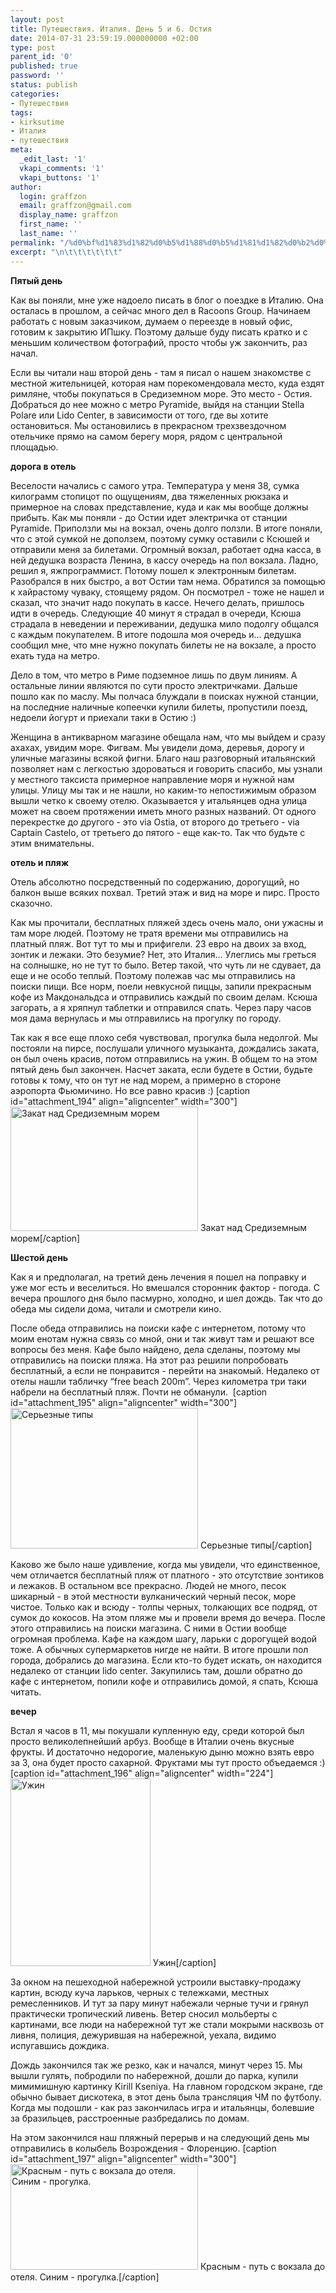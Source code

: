 ```yaml
---
layout: post
title: Путешествия. Италия. День 5 и 6. Остия
date: 2014-07-31 23:59:19.000000000 +02:00
type: post
parent_id: '0'
published: true
password: ''
status: publish
categories:
- Путешествия
tags:
- kirksutime
- Италия
- путешествия
meta:
  _edit_last: '1'
  vkapi_comments: '1'
  vkapi_buttons: '1'
author:
  login: graffzon
  email: graffzon@gmail.com
  display_name: graffzon
  first_name: ''
  last_name: ''
permalink: "/%d0%bf%d1%83%d1%82%d0%b5%d1%88%d0%b5%d1%81%d1%82%d0%b2%d0%b8%d1%8f-%d0%b8%d1%82%d0%b0%d0%bb%d0%b8%d1%8f-%d0%b4%d0%b5%d0%bd%d1%8c-5-%d0%b8-6-%d0%be%d1%81%d1%82%d0%b8%d1%8f/"
excerpt: "\n\t\t\t\t\t\t"
---
```


<p class="p1"><span class="s1"><b>Пятый день</b></span>
<p class="p1">Как вы поняли, мне уже надоело писать в блог о поездке в Италию. Она осталась в прошлом, а сейчас много дел в Racoons Group. Начинаем работать с новым заказчиком, думаем о переезде в новый офис, готовим к закрытию ИПшку. Поэтому дальше буду писать кратко и с меньшим количеством фотографий, просто чтобы уж закончить, раз начал.
<p class="p1"><!--more-->
<p class="p2"><span class="s1">Если вы читали наш второй день - там я писал о нашем знакомстве с местной жительницей, которая нам порекомендовала место, куда ездят римляне, чтобы покупаться в Средиземном море. Это место - Остия. Добраться до нее можно с метро Pyramide, выйдя на станции Stella Polare или Lido Center, в зависимости от того, где вы хотите остановиться. Мы остановились в прекрасном трехзвездочном отельчике прямо на самом берегу моря, рядом с центральной площадью.</span>
<p class="p1"><span class="s1"><b>дорога в отель</b></span>
<p class="p2"><span class="s1">Веселости начались с самого утра. Температура у меня 38, сумка килограмм стопицот по ощущениям, два тяжеленных рюкзака и примерное на словах представление, куда и как мы вообще должны прибыть. Как мы поняли - до Остии идет электричка от станции Pyramide. Приползли мы на вокзал, очень долго ползли. В итоге поняли, что с этой сумкой не доползем, поэтому сумку оставили с Ксюшей и отправили меня за билетами. Огромный вокзал, работает одна касса, в ней дедушка возраста Ленина, в кассу очередь на пол вокзала. Ладно, решил я, яжпрограммист. Потому пошел к электронным билетам. Разобрался в них быстро, а вот Остии там нема. Обратился за помощью к хайрастому чуваку, стоящему рядом. Он посмотрел - тоже не нашел и сказал, что значит надо покупать в кассе. Нечего делать, пришлось идти в очередь. Следующие 40 минут я страдал в очереди, Ксюша страдала в неведении и переживании, дедушка мило подолгу общался с каждым покупателем. В итоге подошла моя очередь и… дедушка сообщил мне, что мне нужно покупать билеты не на вокзале, а просто ехать туда на метро. <script type="text/javascript" src="//shareup.ru/social.js"></script></span>
<p class="p2"><span class="s1">Дело в том, что метро в Риме подземное лишь по двум линиям. А остальные линии являются по сути просто электричками. Дальше пошло как по маслу. Мы полчаса блуждали в поисках нужной станции, на последние наличные копеечки купили билеты, пропустили поезд, недоели йогурт и приехали таки в Остию :)</span>
<p class="p2"><span class="s1">Женщина в антикварном магазине обещала нам, что мы выйдем и сразу ахахах, увидим море. Фигвам. Мы увидели дома, деревья, дорогу и уличные магазины всякой фигни. Благо наш разговорный итальянский позволяет нам с легкостью здороваться и говорить спасибо, мы узнали у местного таксиста примерное направление моря и нужной нам улицы. Улицу мы так и не нашли, но каким-то непостижимым образом вышли четко к своему отелю. Оказывается у итальянцев одна улица может на своем протяжении иметь много разных названий. От одного перекрестке до другого - это via Ostia, от второго до третьего - via Captain Castelo, от третьего до пятого - еще как-то. Так что будьте с этим внимательны.</span>
<p class="p1"><span class="s1"><b>отель и пляж</b></span>
<p class="p2"><span class="s1">Отель абсолютно посредственный по содержанию, дорогущий, но балкон выше всяких похвал. Третий этаж и вид на море и пирс. Просто сказочно.</span>
<p class="p2"><span class="s1">Как мы прочитали, бесплатных пляжей здесь очень мало, они ужасны и там море людей. Поэтому не тратя времени мы отправились на платный пляж. Вот тут то мы и прифигели. 23 евро на двоих за вход, зонтик и лежаки. Это безумие? Нет, это Италия… Улеглись мы греться на солнышке, но не тут то было. Ветер такой, что чуть ли не сдувает, да еще и не особо теплый. Поэтому полежав час мы отправились на поиски пищи. Все норм, поели невкусной пиццы, запили прекрасным кофе из Макдональдса и отправились каждый по своим делам. Ксюша загорать, а я хряпнул таблетки и отправился спать. Через пару часов моя дама вернулась и мы отправились на прогулку по городу. </span>
<p class="p2"><span class="s1">Так как я все еще плохо себя чувствовал, прогулка была недолгой. Мы постояли на пирсе, послушали уличного музыканта, дождались заката, он был очень красив, потом отправились на ужин. В общем то на этом пятый день был закончен. Насчет заката, если будете в Остии, будьте готовы к тому, что он тут не над морем, а примерно в стороне аэропорта Фьюмичино. Но все равно красив :)</span>
[caption id="attachment_194" align="aligncenter" width="300"]<a href="https://zonovme-assets.s3.eu-central-1.amazonaws.com/uploads/2014/07/DSC05070.jpg" target="_blank"><img class="wp-image-194 size-medium" src="{{ site.baseurl }}/assets/2014/07/DSC05070-300x199.jpg" alt="Закат над Средиземным морем" width="300" height="199" /></a> Закат над Средиземным морем[/caption]
<p class="p2"><strong>Шестой день</strong>
<p class="p1"><span class="s1">Как я и предполагал, на третий день лечения я пошел на поправку и уже мог есть и веселиться. Но вмешался сторонник фактор - погода. С вечера прошлого дня было пасмурно, холодно, и шел дождь. Так что до обеда мы сидели дома, читали и смотрели кино. </span>
<p class="p1"><span class="s1">После обеда отправились на поиски кафе с интернетом, потому что моим енотам нужна связь со мной, они и так живут там и решают все вопросы без меня. Кафе было найдено, дела сделаны, поэтому мы отправились на поиски пляжа. На этот раз решили попробовать бесплатный, а если не понравится - перейти на знакомый. Недалеко от отелы нашли табличку “free beach 200m”. Через километра три таки набрели на бесплатный пляж. Почти не обманули. </span>
[caption id="attachment_195" align="aligncenter" width="300"]<a href="https://zonovme-assets.s3.eu-central-1.amazonaws.com/uploads/2014/07/IMG_6441.jpg" target="_blank"><img class="wp-image-195 size-medium" src="{{ site.baseurl }}/assets/2014/07/IMG_6441-300x225.jpg" alt="Серьезные типы" width="300" height="225" /></a> Серьезные типы[/caption]
<p class="p1"><span class="s1">Каково же было наше удивление, когда мы увидели, что единственное, чем отличается бесплатный пляж от платного - это отсутствие зонтиков и лежаков. В остальном все прекрасно. Людей не много, песок шикарный - в этой местности вулканический черный песок, море чистое. Только как и всюду - толпы черных, толкающих все подряд, от сумок до кокосов. На этом пляже мы и провели время до вечера. После этого отправились на поиски магазина. С ними в Остии вообще огромная проблема. Кафе на каждом шагу, ларьки с дорогущей водой тоже. А обычных супермаркетов нигде не найти. В итоге прошли пол города, добрались до магазина. Если кто-то будет искать, он находится недалеко от станции lido center. Закупились там, дошли обратно до кафе с интернетом, попили кофе и отправились домой, я спать, Ксюша читать.</span>
<p class="p2"><span class="s1"><b>вечер</b></span>
<p class="p1"><span class="s1">Встал я часов в 11, мы покушали купленную еду, среди которой был просто великолепнейший арбуз. Вообще в Италии очень вкусные фрукты. И достаточно недорогие, маленькую дыню можно взять евро за 3, она будет просто сахарной. Фруктами мы тут просто объедаемся :)</span>
[caption id="attachment_196" align="aligncenter" width="224"]<a href="https://zonovme-assets.s3.eu-central-1.amazonaws.com/uploads/2014/07/IMG_6450.jpg"><img class="size-medium wp-image-196" src="{{ site.baseurl }}/assets/2014/07/IMG_6450-224x300.jpg" alt="Ужин" width="224" height="300" /></a> Ужин[/caption]
<p class="p1"><span class="s1">За окном на пешеходной набережной устроили выставку-продажу картин, всюду куча ларьков, черных с тележками, местных ремесленников. И тут за пару минут набежали черные тучи и грянул практически тропический ливень. Ветер сносил мольберты с картинами, все люди на набережной тут же стали мокрыми насквозь от ливня, полиция, дежурившая на набережной, уехала, видимо испугавшись дождика.</span>
<p class="p1"><span class="s1">Дождь закончился так же резко, как и начался, минут через 15. Мы вышли гулять, побродили по набережной, дошли до парка, купили мимимишную картинку Kirill Kseniya. На главном городском экране, где обычно бывает дискотека, в этот день была трансляция ЧМ по футболу. Когда мы подошли - как раз закончилась игра и итальянцы, болевшие за бразильцев, расстроенные разбредались по домам.</span>
<p class="p1">На этом закончился наш пляжный перерыв и на следующий день мы отправились в колыбель Возрождения - Флоренцию.
[caption id="attachment_197" align="aligncenter" width="300"]<a href="https://zonovme-assets.s3.eu-central-1.amazonaws.com/uploads/2014/07/Google_Карты.png" target="_blank"><img class="wp-image-197 size-medium" src="{{ site.baseurl }}/assets/2014/07/Google_%D0%9A%D0%B0%D1%80%D1%82%D1%8B-300x169.png" alt="Красным - путь с вокзала до отеля. Синим - прогулка." width="300" height="169" /></a> Красным - путь с вокзала до отеля. Синим - прогулка.[/caption]		
